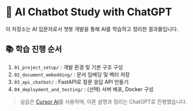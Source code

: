 # 🧠 AI Chatbot Study with ChatGPT

이 저장소는 AI 입문자로서 챗봇 개발을 통해 AI를 학습하고 정리한 결과물입니다.

## 📚 학습 진행 순서

1. `01_project_setup/` : 개발 환경 및 기본 구조 구성
2. `02_document_embedding/` : 문서 임베딩 및 벡터 저장
3. `03_api_chatbot/` : FastAPI로 질문 응답 API 만들기
4. `04_deployment_and_testing/` : (선택) 서버 배포, Docker 구성

> 실습은 [Cursor AI](https://www.cursor.so/)를 사용하며, 이론 설명과 정리는 ChatGPT로 진행했습니다.